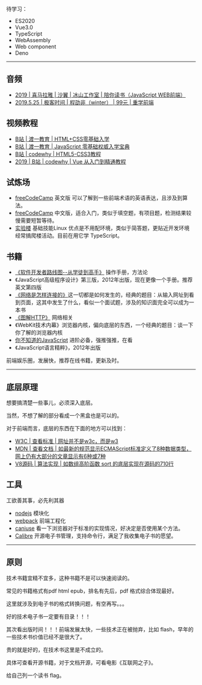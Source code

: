 
待学习：
- ES2020
- Vue3.0
- TypeScript
- WebAssembly
- Web component
- Deno

---

## 音频
- [2019 | 喜马拉雅 | 沙翼 | 冰山工作室 | 陪你读书（JavaScript WEB前端）](https://www.ximalaya.com/jiaoyu/3740790)
- [2019.5.25 | 极客时间 | 程劭非（winter） | 99元 | 重学前端](https://time.geekbang.org/column/intro/100023201)

## 视频教程
- [B站 | 渡一教育 | HTML+CSS零基础入学](https://www.bilibili.com/video/BV1ZE41177b6)
- [B站 | 渡一教育 | JavaScript 零基础权威入学宝典](https://www.bilibili.com/video/BV1f4411R7M5)
- [B站 | codewhy | HTML5-CSS3教程](https://www.bilibili.com/video/BV1F7411776X)
- [2019 | B站 | codewhy | Vue 从入门到精通教程](https://www.bilibili.com/video/BV17j411f74d)


## 试炼场
- [freeCodeCamp](https://www.freecodecamp.org/) 英文版 可以了解到一些前端术语的英语表达，且涉及到算法。
- [freeCodeCamp](https://www.freecodecamp.one/) 中文版，适合入门，类似于填空题，有项目题，检测结果较慢需要短暂等待。
- [实验楼](https://www.shiyanlou.com/users/550342/) 基础技能Linux 优点是不用配环境，类似于简答题，更贴近开发环境
经常搞爬楼活动。目前在用它学 TypeScript。


## 书籍 

- [《软件开发者路线图--从学徒到高手》](https://weread.qq.com/web/reader/9b9320c0597ce69b9770aa4) 操作手册，方法论
- 《JavaScript高级程序设计》第三版，2012年出版，现在更像一个手册。推荐英文第四版
- [《网络是怎样连接的》](https://weread.qq.com/web/reader/6f932ec05dd9eb6f96f14b9)这一切都是如何发生的，经典的题目：从输入网址到看到页面，这其中发生了什么，看似一个面试题，涉及的知识面完全可以成为一本书
- [《图解HTTP》](https://weread.qq.com/web/reader/3da32b505dd9f43da9a1aca) 网络相关
- 《WebKit技术内幕》浏览器内核，偏向底层的东西，一个经典的题目：谈一下你了解的浏览器内核
- [你不知道的JavaScript](https://github.com/getify/You-Dont-Know-JS) 进阶必备，强推强推，在看
- 《JavaScript语言精粹》，2012年出版

前端娱乐圈，发展快，推荐在线书籍，更新及时。


---


## 底层原理 
想要搞清楚一些事儿，必须深入底层。

当然，不想了解的部分看成一个黑盒也是可以的。

对于前端而言，底层的东西在下面的地方可以找到：
- [W3C | 查看标准 | 网址并不是w3c，而是w3](https://www.w3.org/)
- [MDN | 查看文档 | 如最新的规范显示ECMAScript标准定义了8种数据类型，网上仍有大部分的文章显示有6种或7种](https://developer.mozilla.org/)
- [V8源码 | 算法实现 | 如数组高阶函数 sort 的底层实现在源码的710行](https://github.com/v8/v8/blob/ad82a40509c5b5b4680d4299c8f08d6c6d31af3c/src/js/array.js)


## 工具
工欲善其事，必先利其器
- [nodejs](https://nodejs.org/zh-cn/) 模块化
- [webpack](https://webpack.js.org/) 前端工程化
- [caniuse](https://caniuse.com/) 看一下浏览器对于标准的实现情况，好决定是否使用某个方法。
- [Calibre](https://calibre-ebook.com/) 开源电子书管理，支持命令行，满足了我收集电子书的愿望。

---

## 原则
技术书籍宜精不宜多，这种书籍不是可以快速阅读的。

常见的书籍格式有pdf html epub，排名有先后，pdf 格式综合体现最好。

这里就涉及到电子书的格式转换问题，有空再写。。。

好的技术电子书一定要有目录！！！

其次看出版时间！！！前端发展太快，一些技术正在被抛弃，比如 flash，早年的一些技术书价值已经不是很大了。

贵的就是好的，在技术书这里是不成立的。

具体可查看开源书籍，对于文档开源，可看电影《互联网之子》。

给自己列一个读书 flag。

